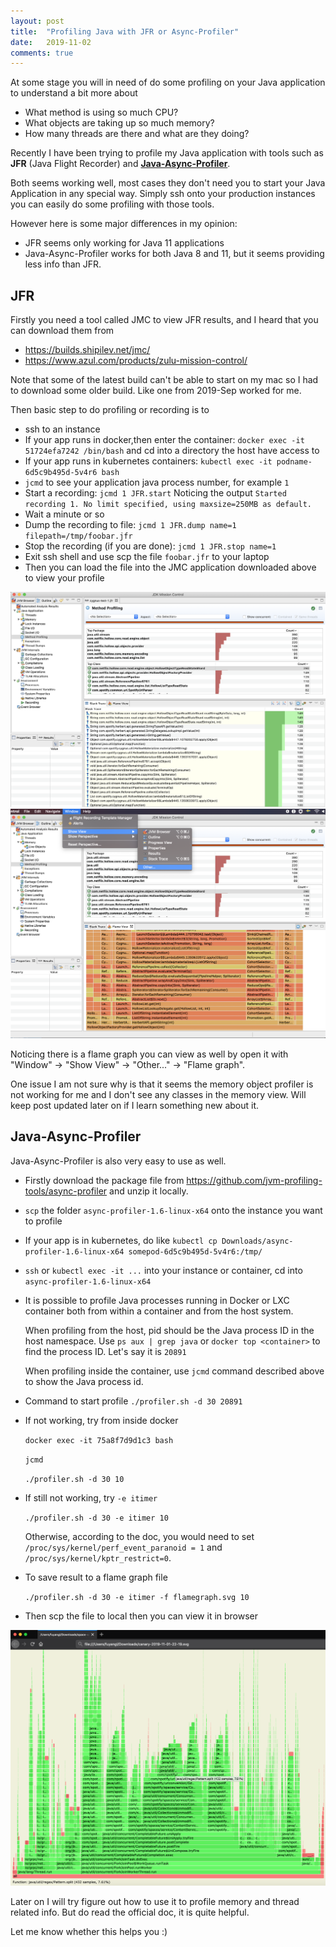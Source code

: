 ```yaml
---
layout: post
title:  "Profiling Java with JFR or Async-Profiler"
date:   2019-11-02
comments: true
---
```


At some stage you will in need of do some profiling on
your Java application to understand a bit more about 
* What method is using so much CPU?
* What objects are taking up so much memory?
* How many threads are there and what are they doing?
  
Recently I have been trying to profile my Java application
with tools such as **JFR** (Java Flight Recorder) and [**Java-Async-Profiler**](https://github.com/jvm-profiling-tools/async-profiler). 

Both seems working well, most cases they don't need you
to start your Java Application in any special way. Simply
ssh onto your production instances you can easily do some 
profiling with those tools. 

However here is some major differences in my opinion:
* JFR seems only working for Java 11 applications
* Java-Async-Profiler works for both Java 8 and 11, but it seems providing less info than JFR.

## JFR
Firstly you need a tool called JMC to view JFR results, and I
heard that you can download them from

*  https://builds.shipilev.net/jmc/
*  https://www.azul.com/products/zulu-mission-control/

Note that some of the latest build can't be able to 
start on my mac so I had to download some older build.
Like one from 2019-Sep worked for me.

Then basic step to do profiling or recording is to

- ssh to an instance
- If your app runs in docker,then enter the container: `docker exec -it 51724efa7242 /bin/bash` and cd into
a directory the host have access to
- If your app runs in kubernetes containers: 
  `kubectl exec -it podname-6d5c9b495d-5v4r6 bash`
- `jcmd` to see your application java process number, for example `1`
- Start a recording: `jcmd 1 JFR.start`
  Noticing the output `Started recording 1. No limit specified, using maxsize=250MB as default.`
- Wait a minute or so
- Dump the recording to file: `jcmd 1 JFR.dump name=1 filepath=/tmp/foobar.jfr`
- Stop the recording (if you are done): `jcmd 1 JFR.stop name=1`
- Exit ssh shell and use scp the file `foobar.jfr` to your laptop
- Then you can load the file into the JMC application
 downloaded above to view your profile

 ![JFR_1](/assets/2019-11-02-java-profiler/jfr_1.png)
 ![JFR_2](/assets/2019-11-02-java-profiler/jfr_2.png)

 Noticing there is a flame graph you can view as well
 by open it with "Window" -> "Show View" -> "Other..." 
 -> "Flame graph".

 One issue I am not sure why is that it seems the 
 memory object profiler is not working for me and 
 I don't see any classes in the memory view. Will 
 keep post updated later on if I learn something 
 new about it.

## Java-Async-Profiler

Java-Async-Profiler is also very easy to use as well.

- Firstly download the package file from 
  https://github.com/jvm-profiling-tools/async-profiler
  and unzip it locally.
- `scp` the folder `async-profiler-1.6-linux-x64` onto the instance you want to profile
- If your app is in kubernetes, do like `kubectl cp Downloads/async-profiler-1.6-linux-x64 somepod-6d5c9b495d-5v4r6:/tmp/`
- `ssh` or `kubectl exec -it ...` into your instance or 
  container, cd into `async-profiler-1.6-linux-x64`
- It is possible to profile Java processes running in Docker or LXC container both from within a container and from the host system.
  
  When profiling from the host, pid should be the Java process ID in the host namespace. Use `ps aux | grep java` or `docker top <container>` to find the process ID. Let's say it is `20891`

  When profiling inside the container, use `jcmd` command
  described above to show the Java process id.
- Command to start profile `./profiler.sh -d 30 20891`
- If not working, try from inside docker
  
  `docker exec -it 75a8f7d9d1c3 bash`

  `jcmd`
  
  `./profiler.sh -d 30 10`
  
- If still not working, try `-e itimer`

  `./profiler.sh -d 30 -e itimer 10`

  Otherwise, according to the doc, you would need to set `/proc/sys/kernel/perf_event_paranoid = 1` and `/proc/sys/kernel/kptr_restrict=0`.

- To save result to a flame graph file
  
  `./profiler.sh -d 30 -e itimer -f flamegraph.svg 10`

- Then scp the file to local then you can view it in browser
  
![Java_async_profiler](/assets/2019-11-02-java-profiler/jap_1.png)

Later on I will try figure out how to use it to profile memory
and thread related info. But do read the official doc, it is 
quite helpful.

Let me know whether this helps you :)